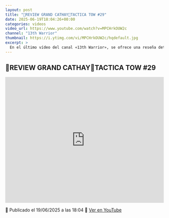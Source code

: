 ```yaml
---
layout: post
title: "🎲REVIEW GRAND CATHAY🎲TACTICA TOW #29"
date: 2025-06-19T18:04:26+00:00
categories: videos
video_url: https://www.youtube.com/watch?v=MPCHrkOUW2c
channel: "13th Warrior"
thumbnail: https://i.ytimg.com/vi/MPCHrkOUW2c/hqdefault.jpg
excerpt: >
  En el último vídeo del canal «13th Warrior», se ofrece una reseña detallada sobre Grand Cathay, una de las facciones más intrigantes del universo de Warhammer. Este análisis se centra en la táctica dentro del juego, proporcionando a los jugadores estrategias valiosas para mejorar su desempeño en las batallas de The Old World. Descubre cómo optimizar tus partidas con los consejos tácticos presentados en este nuevo episodio de Tactica TOW.
---
```


## 🎲REVIEW GRAND CATHAY🎲TACTICA TOW #29

<iframe width="100%" height="400" src="https://www.youtube.com/embed/MPCHrkOUW2c" frameborder="0" allowfullscreen></iframe>

📅 Publicado el 19/06/2025 a las 18:04
🔗 [Ver en YouTube](https://www.youtube.com/watch?v=MPCHrkOUW2c)

